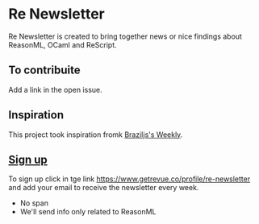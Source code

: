 # Re Newsletter

Re Newsletter is created to bring together news or nice findings about ReasonML, OCaml and ReScript.

## To contribuite

Add a link in the open issue.

## Inspiration

This project took inspiration fromk [Braziljs's Weekly](https://github.com/braziljs/weekly).

## [Sign up](https://www.getrevue.co/profile/re-newsletter)

To sign up click in tge link https://www.getrevue.co/profile/re-newsletter and add your email to receive the newsletter every week.

- No span
- We'll send info only related to ReasonML
